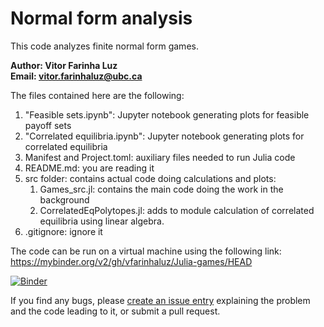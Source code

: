 # Normal form analysis

This code analyzes finite normal form games.

**Author: Vitor Farinha Luz\
Email: [vitor.farinhaluz@ubc.ca](mailto:vitor.farinhaluz@ubc.ca)**


The files contained here are the following:
1. "Feasible sets.ipynb": Jupyter notebook generating plots for feasible payoff sets
1. "Correlated equilibria.ipynb": Jupyter notebook generating plots for correlated equilibria
1. Manifest and Project.toml: auxiliary files needed to run Julia code
1. README.md: you are reading it
1. src folder: contains actual code doing calculations and plots:
    1. Games_src.jl: contains the main code doing the work in the background
    1. CorrelatedEqPolytopes.jl: adds to module calculation of correlated equilibria using linear algebra.
1. .gitignore: ignore it

The code can be run on a virtual machine using the following link:
https://mybinder.org/v2/gh/vfarinhaluz/Julia-games/HEAD

[![Binder](https://mybinder.org/badge_logo.svg)](https://mybinder.org/v2/gh/vfarinhaluz/Julia-games/HEAD)

If you find any bugs, please [create an issue entry](https://github.com/vfarinhaluz/Julia-games/issues) explaining the problem and the code leading to it, or submit a pull request.